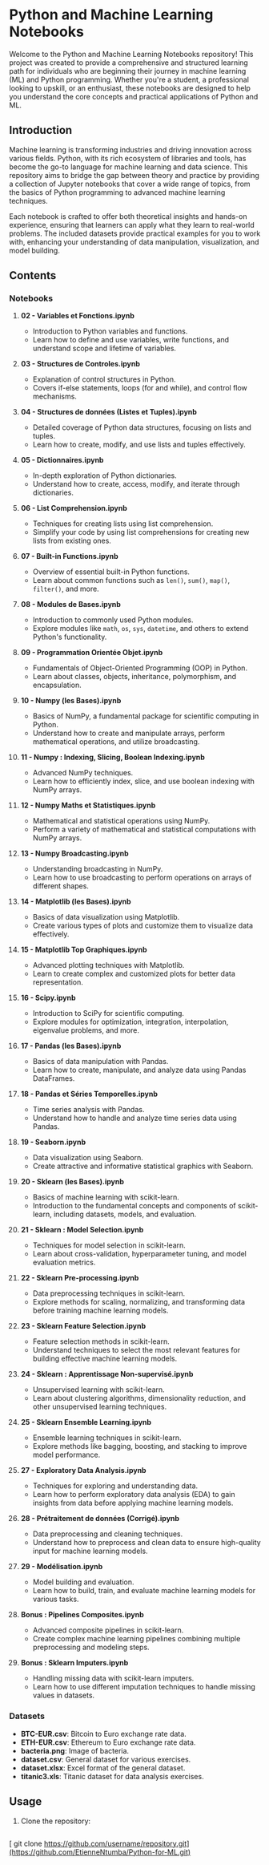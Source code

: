 # Python and Machine Learning Notebooks

Welcome to the Python and Machine Learning Notebooks repository! This project was created to provide a comprehensive and structured learning path for individuals who are beginning their journey in machine learning (ML) and Python programming. Whether you're a student, a professional looking to upskill, or an enthusiast, these notebooks are designed to help you understand the core concepts and practical applications of Python and ML.

## Introduction

Machine learning is transforming industries and driving innovation across various fields. Python, with its rich ecosystem of libraries and tools, has become the go-to language for machine learning and data science. This repository aims to bridge the gap between theory and practice by providing a collection of Jupyter notebooks that cover a wide range of topics, from the basics of Python programming to advanced machine learning techniques.

Each notebook is crafted to offer both theoretical insights and hands-on experience, ensuring that learners can apply what they learn to real-world problems. The included datasets provide practical examples for you to work with, enhancing your understanding of data manipulation, visualization, and model building.

## Contents

### Notebooks

1. **02 - Variables et Fonctions.ipynb**
   - Introduction to Python variables and functions.
   - Learn how to define and use variables, write functions, and understand scope and lifetime of variables.

2. **03 - Structures de Controles.ipynb**
   - Explanation of control structures in Python.
   - Covers if-else statements, loops (for and while), and control flow mechanisms.

3. **04 - Structures de données (Listes et Tuples).ipynb**
   - Detailed coverage of Python data structures, focusing on lists and tuples.
   - Learn how to create, modify, and use lists and tuples effectively.

4. **05 - Dictionnaires.ipynb**
   - In-depth exploration of Python dictionaries.
   - Understand how to create, access, modify, and iterate through dictionaries.

5. **06 - List Comprehension.ipynb**
   - Techniques for creating lists using list comprehension.
   - Simplify your code by using list comprehensions for creating new lists from existing ones.

6. **07 - Built-in Functions.ipynb**
   - Overview of essential built-in Python functions.
   - Learn about common functions such as `len()`, `sum()`, `map()`, `filter()`, and more.

7. **08 - Modules de Bases.ipynb**
   - Introduction to commonly used Python modules.
   - Explore modules like `math`, `os`, `sys`, `datetime`, and others to extend Python's functionality.

8. **09 - Programmation Orientée Objet.ipynb**
   - Fundamentals of Object-Oriented Programming (OOP) in Python.
   - Learn about classes, objects, inheritance, polymorphism, and encapsulation.

9. **10 - Numpy (les Bases).ipynb**
   - Basics of NumPy, a fundamental package for scientific computing in Python.
   - Understand how to create and manipulate arrays, perform mathematical operations, and utilize broadcasting.

10. **11 - Numpy : Indexing, Slicing, Boolean Indexing.ipynb**
    - Advanced NumPy techniques.
    - Learn how to efficiently index, slice, and use boolean indexing with NumPy arrays.

11. **12 - Numpy Maths et Statistiques.ipynb**
    - Mathematical and statistical operations using NumPy.
    - Perform a variety of mathematical and statistical computations with NumPy arrays.

12. **13 - Numpy Broadcasting.ipynb**
    - Understanding broadcasting in NumPy.
    - Learn how to use broadcasting to perform operations on arrays of different shapes.

13. **14 - Matplotlib (les Bases).ipynb**
    - Basics of data visualization using Matplotlib.
    - Create various types of plots and customize them to visualize data effectively.

14. **15 - Matplotlib Top Graphiques.ipynb**
    - Advanced plotting techniques with Matplotlib.
    - Learn to create complex and customized plots for better data representation.

15. **16 - Scipy.ipynb**
    - Introduction to SciPy for scientific computing.
    - Explore modules for optimization, integration, interpolation, eigenvalue problems, and more.

16. **17 - Pandas (les Bases).ipynb**
    - Basics of data manipulation with Pandas.
    - Learn how to create, manipulate, and analyze data using Pandas DataFrames.

17. **18 - Pandas et Séries Temporelles.ipynb**
    - Time series analysis with Pandas.
    - Understand how to handle and analyze time series data using Pandas.

18. **19 - Seaborn.ipynb**
    - Data visualization using Seaborn.
    - Create attractive and informative statistical graphics with Seaborn.

19. **20 - Sklearn (les Bases).ipynb**
    - Basics of machine learning with scikit-learn.
    - Introduction to the fundamental concepts and components of scikit-learn, including datasets, models, and evaluation.

20. **21 - Sklearn : Model Selection.ipynb**
    - Techniques for model selection in scikit-learn.
    - Learn about cross-validation, hyperparameter tuning, and model evaluation metrics.

21. **22 - Sklearn Pre-processing.ipynb**
    - Data preprocessing techniques in scikit-learn.
    - Explore methods for scaling, normalizing, and transforming data before training machine learning models.

22. **23 - Sklearn Feature Selection.ipynb**
    - Feature selection methods in scikit-learn.
    - Understand techniques to select the most relevant features for building effective machine learning models.

23. **24 - Sklearn : Apprentissage Non-supervisé.ipynb**
    - Unsupervised learning with scikit-learn.
    - Learn about clustering algorithms, dimensionality reduction, and other unsupervised learning techniques.

24. **25 - Sklearn Ensemble Learning.ipynb**
    - Ensemble learning techniques in scikit-learn.
    - Explore methods like bagging, boosting, and stacking to improve model performance.

25. **27 - Exploratory Data Analysis.ipynb**
    - Techniques for exploring and understanding data.
    - Learn how to perform exploratory data analysis (EDA) to gain insights from data before applying machine learning models.

26. **28 - Prétraitement de données (Corrigé).ipynb**
    - Data preprocessing and cleaning techniques.
    - Understand how to preprocess and clean data to ensure high-quality input for machine learning models.

27. **29 - Modélisation.ipynb**
    - Model building and evaluation.
    - Learn how to build, train, and evaluate machine learning models for various tasks.

28. **Bonus : Pipelines Composites.ipynb**
    - Advanced composite pipelines in scikit-learn.
    - Create complex machine learning pipelines combining multiple preprocessing and modeling steps.

29. **Bonus : Sklearn Imputers.ipynb**
    - Handling missing data with scikit-learn imputers.
    - Learn how to use different imputation techniques to handle missing values in datasets.

### Datasets

- **BTC-EUR.csv**: Bitcoin to Euro exchange rate data.
- **ETH-EUR.csv**: Ethereum to Euro exchange rate data.
- **bacteria.png**: Image of bacteria.
- **dataset.csv**: General dataset for various exercises.
- **dataset.xlsx**: Excel format of the general dataset.
- **titanic3.xls**: Titanic dataset for data analysis exercises.

## Usage

1. Clone the repository:
   ```bash
  [ git clone https://github.com/username/repository.git](https://github.com/EtienneNtumba/Python-for-ML.git)
